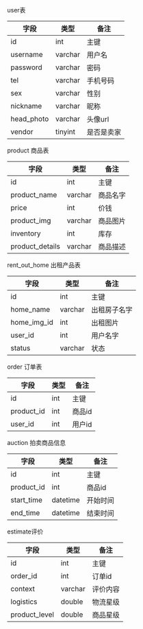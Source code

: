 user表

| 字段       | 类型    | 备注       |
| ---------- | ------- | ---------- |
| id         | int     | 主键       |
| username   | varchar | 用户名     |
| password   | varchar | 密码       |
| tel        | varchar | 手机号码   |
| sex        | varchar | 性别       |
| nickname   | varchar | 昵称       |
| head_photo | varchar | 头像url    |
| vendor     | tinyint | 是否是卖家 |

product 商品表

| 字段            | 类型    | 备注     |
| --------------- | ------- | -------- |
| id              | int     | 主键     |
| product_name    | varchar | 商品名字 |
| price           | int     | 价钱     |
| product_img     | varchar | 商品图片 |
| inventory       | int     | 库存     |
| product_details | varchar | 商品描述 |

rent_out_home 出租产品表

| 字段        | 类型    | 备注         |
| ----------- | ------- | ------------ |
| id          | int     | 主键         |
| home_name   | varchar | 出租房子名字 |
| home_img_id | int     | 出租图片     |
| user_id     | int     | 用户名字     |
| status      | varchar | 状态         |

order 订单表

| 字段       | 类型 | 备注   |
| ---------- | ---- | ------ |
| id         | int  | 主键   |
| product_id | int  | 商品id |
| user_id    | int  | 用户id |

auction 拍卖商品信息

| 字段       | 类型     | 备注     |
| ---------- | -------- | -------- |
| id         | int      | 主键     |
| product_id | int      | 商品id   |
| start_time | datetime | 开始时间 |
| end_time   | datetime | 结束时间 |

estimate评价

| 字段          | 类型    | 备注     |
| ------------- | ------- | -------- |
| id            | int     | 主键     |
| order_id      | int     | 订单id   |
| context       | varchar | 评价内容 |
| logistics     | double  | 物流星级 |
| product_level | double  | 商品星级 |

